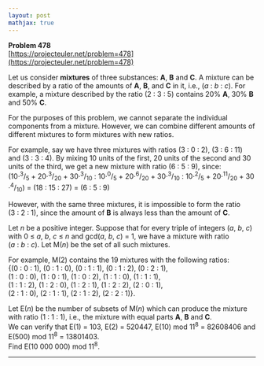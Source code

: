 ```yaml
---
layout: post
mathjax: true
---
```

**Problem 478**  
[https://projecteuler.net/problem=478](https://projecteuler.net/problem=478)

<p>Let us consider <b>mixtures</b> of three substances: <b>A</b>, <b>B</b> and <b>C</b>. A mixture can be described by a ratio of the amounts of <b>A</b>, <b>B</b>, and <b>C</b> in it, i.e., (<var>a</var> : <var>b</var> : <var>c</var>). For example, a mixture described by the ratio (2 : 3 : 5) contains 20% <b>A</b>, 30% <b>B</b> and 50% <b>C</b>.</p>

<p>For the purposes of this problem, we cannot separate the individual components from a mixture. However, we can combine different amounts of different mixtures to form mixtures with new ratios.</p>

<p>For example, say we have three mixtures with ratios (3 : 0 : 2), (3 : 6 : 11) and (3 : 3 : 4). By mixing 10 units of the first, 20 units of the second and 30 units of the third, we get a new mixture with ratio (6 : 5 : 9), since:<br />
(10·<sup>3</sup>/<sub>5</sub> + 20·<sup>3</sup>/<sub>20</sub> + 30·<sup>3</sup>/<sub>10</sub> : 10·<sup>0</sup>/<sub>5</sub> + 20·<sup>6</sup>/<sub>20</sub> + 30·<sup>3</sup>/<sub>10</sub> : 10·<sup>2</sup>/<sub>5</sub> + 20·<sup>11</sup>/<sub>20</sub> + 30·<sup>4</sup>/<sub>10</sub>)
= (18 : 15 : 27) = (6 : 5 : 9)</p>

<p>However, with the same three mixtures, it is impossible to form the ratio (3 : 2 : 1), since the amount of <b>B</b> is always less than the amount of <b>C</b>.</p>

<p>Let <var>n</var> be a positive integer. Suppose that for every triple of integers (<var>a</var>, <var>b</var>, <var>c</var>) with 0 ≤ <var>a</var>, <var>b</var>, <var>c</var> ≤ <var>n</var> and gcd(<var>a</var>, <var>b</var>, <var>c</var>) = 1, we have a mixture with ratio (<var>a</var> : <var>b</var> : <var>c</var>). Let M(<var>n</var>) be the set of all such mixtures.</p>

<p>For example, M(2) contains the 19 mixtures with the following ratios:<br />
{(0 : 0 : 1), (0 : 1 : 0), (0 : 1 : 1), (0 : 1 : 2), (0 : 2 : 1), <br />
(1 : 0 : 0), (1 : 0 : 1), (1 : 0 : 2), (1 : 1 : 0), (1 : 1 : 1), <br />
(1 : 1 : 2), (1 : 2 : 0), (1 : 2 : 1), (1 : 2 : 2), (2 : 0 : 1), <br />
(2 : 1 : 0), (2 : 1 : 1), (2 : 1 : 2), (2 : 2 : 1)}.</p>

<p>Let E(<var>n</var>) be the number of subsets of M(<var>n</var>) which can produce the mixture with ratio (1 : 1 : 1), i.e., the mixture with equal parts <b>A</b>, <b>B</b> and <b>C</b>. <br />
We can verify that E(1) = 103, E(2) = 520447, E(10) mod 11<sup>8</sup> = 82608406 and E(500) mod 11<sup>8</sup> = 13801403.<br />
Find E(10 000 000) mod 11<sup>8</sup>.</p>

---
